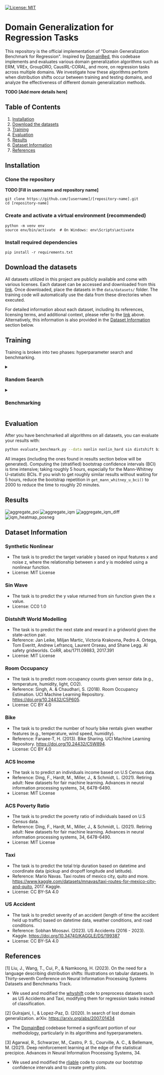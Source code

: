 [![License: MIT](https://img.shields.io/badge/License-MIT-blue.svg?color=g&style=plastic)](https://opensource.org/licenses/MIT)

# Domain Generalization for Regression Tasks
This repository is the official implementation of "Domain Generalization Benchmark for Regression". Inspired by [DomainBed](https://github.com/facebookresearch/DomainBed), this codebase implements and evaluates various domain generalization algorithms such
as ERM, VREx, GroupDRO, CausIRL-CORAL, and more, on regression tasks across multiple domains. We investigate how these algorithms perform when distribution shifts occur between training and
testing domains, and analyze the effectiveness of different domain generalization methods.

**TODO [Add more details here]**

## Table of Contents
1. [Installation](#installation)
2. [Download the datasets](#download-the-datasets)
3. [Training](#training)
4. [Evaluation](#evaluation)
5. [Results](#results)
6. [Dataset Information](#dataset-information)
7. [References](#references)

## Installation

### Clone the repository

**TODO [Fill in username and repository name]**
```
git clone https://github.com/[username]/[repository-name].git
cd [repository-name]
```
### Create and activate a virtual environment (recommended)
```
python -m venv env
source env/bin/activate  # On Windows: env\Scripts\activate
```
### Install required dependencies
```
pip install -r requirements.txt
```

## Download the datasets
All datasets utilized in this project are publicly available and come with various licenses. Each dataset can be accessed and downloaded from this [link](https://dataverse.harvard.edu/dataverse/dgreg_bench). Once downloaded, place the datasets in the ```data/datasets/``` folder. The training code will automatically use the data from these directories when executed.

For detailed information about each dataset, including its references, licensing terms, and additional context, please refer to the [link](https://dataverse.harvard.edu/dataverse/dgreg_bench) above. Alternatively, this information is also provided in the [Dataset Information](#dataset-information) section below.

## Training

Training is broken into two phases: hyperparameter search and benchmarking.

<details>
<summary><h3>Random Search</h3></summary>

The hyperparameter search code is found in `random_search.py`. This can be run in three ways:

1. If you have a Slurm-capable machine cluster:
```sh
data=nonlin
ALGS=(ERM SD VREx IB_ERM RDM IRM IB_IRM GroupDRO EQRM CausIRL_CORAL CausIRL_MMD ANDMask SANDMask Fish CORAL MMD IGA DAEL)
RUNTIMES=("0:50:00" "0:50:00" "1:00:00" "1:10:00" "2:00:00" "2:00:00" "2:00:00" "0:50:00" "12:00:00" "2:30:00" "2:30:00" "2:00:00" "2:40:00" "4:00:00" "2:00:00" "1:30:00" "3:00:00" "3:00:00")
for i in ${!ALGS[@]}; do
        alg=${ALGS[$i]}
        time=${RUNTIMES[$i]}
        sbatch --job-name=dgreg_$alg$data \
                --time=$time \
                --gpus=1 \
                --ntasks=10 \
                --mem-per-cpu="1024M" \
                --wrap="OMP_NUM_THREADS=$SLURM_CPUS_ON_NODE python run_random_search.py --alg $alg --data $data --log_interval 250 --early_stop_start_step 2000 --early_stop_threshold 40"
        sleep 1
done
```

2. You can utilize multiprocessing on a single machine with:

```sh
alg=ERM
data=nonlin
python run_random_search.py --alg $alg --data $data --log_interval 250 --early_stop_start_step 2000 --early_stop_threshold 40
```

3. You can run a single random search trial through (`--seed` should remain 0, but `--hparams_seed` can be anywhere from 0-59):

```sh
python random_search.py --alg ERM --data nonlin --log_interval 250 --early_stop_start_step 2000 --early_stop_threshold 40 --hparams_seed 0 --seed 0
```

</details>

<details>
<summary><h3>Benchmarking</h3></summary>

The benchmarking code is found in `benchmark.py`. Once you have completed the 60 runs for all algorithms on a dataset, you can get a slurm script with the optimal hyperparameters running:

```sh
python evaluate_random_search.py --data nonlin
```
which will output to terminal:

```bash
#!/bin/bash

data=nonlin
ALGS=(ANDMask CORAL CausIRL_CORAL CausIRL_MMD DAEL EQRM ERM Fish GroupDRO IB_ERM IB_IRM IGA IRM MMD RDM SANDMask SD VREx)
RUNTIMES=("2:00:00" "2:00:00" "1:20:00" "1:30:00" "3:00:00" "8:00:00" "0:50:00" "4:00:00" "0:50:00" "1:10:00" "2:00:00" "3:00:00" "2:00:00" "1:30:00" "2:00:00" "2:40:00" "0:50:00" "1:00:00")
HSEEDS=("10 24 51" "10 22 51" "10 22 51" "13 24 51" "10 39 51" "10 22 51" "10 22 57" "5 39 51" "5 39 51" "10 22 51" "11 22 51" "10 22 51" "5 22 48" "16 24 51" "11 20 50" "10 22 57" "10 26 51" "5 22 57")
for i in ${!ALGS[@]}; do
  alg=${ALGS[$i]}
  time=${RUNTIMES[$i]}
  hseed="${HSEEDS[$i]}"
  sbatch --job-name=bench_$alg$data \
    --time=$time \
    --gpus=1 \
    --ntasks=10 \
    --mem-per-cpu="1024M" \
    --wrap="OMP_NUM_THREADS=$SLURM_CPUS_ON_NODE python run_benchmark.py --alg $alg --data $data --hparam_seeds $hseed --benchmark_type split --save_best_model --early_stop_start_step 2000 --early_stop_threshold 40"
  sleep 1
done
```

As with `random_search.py`, you can optionally run `benchmark.py` with multiprocessing via:
```sh
# For the split methodology hyperparameters
python run_benchmark.py --alg $alg --data $data --hparam_seeds $hseed --benchmark_type split --save_best_model --early_stop_start_step 2000 --early_stop_threshold 40
# For the global methodology hyperparameters
python run_benchmark.py --alg $alg --data $data --hparam_seeds $hseed --benchmark_type global --save_best_model --early_stop_start_step 2000 --early_stop_threshold 40
```

You can also manually run a single benchmark trial directly (each trial would use the same `--hparams_seed` if you want to use the same hyperparameters, but would use a different `--seed`):
```sh
python benchmark.py --alg ANDMask --data nonlin --hparams_seed 10 --benchmark_type split --save_best_model --early_stop_start_step 2000 --early_stop_threshold 40 --seed 1
```

</details>

## Evaluation

After you have benchmarked all algorithms on all datasets, you can evaluate your results with:
```sh
python evaluate_benchmark.py --data nonlin nonlin_hard sin distshift bike room_day room_time income poverty taxi accident
```

All images (including the ones found in results section below will be generated).
Computing the (stratified) bootstrap confidence intervals (BCI) is time intensive; taking roughly 5 hours, especially for the Mann-Whitney U-statistic BCIs. 
If you wish to get roughly similar results without waiting for 5 hours, reduce the bootstrap repetition in `get_mann_whitney_u_bci()` to 2000 to reduce the time to roughly 20 minutes.


## Results
![aggregate_poi](https://github.com/user-attachments/assets/5546ef05-effb-41f5-9e18-27b74f2752e7)
![aggregate_iqm](https://github.com/user-attachments/assets/83e7f3d2-7f33-41fd-8a6e-1f2c6d9dc8de)
![aggregate_iqm_diff](https://github.com/user-attachments/assets/013913d5-f6b1-4d59-9e38-acc2d6cd02eb)
![iqm_heatmap_posneg](https://github.com/user-attachments/assets/901f0781-bd51-4c8b-9eb7-3b090ff5aeeb)

## Dataset Information

### Synthetic Nonlinear
* The task is to predict the target variable y based on input features x and noise z, where the relationship between x and y is modeled using a nonlinear function. 
* License: MIT License

### Sin Wave
* The task is to predict the y value returned from sin function given the x value.
* License: CC0 1.0

### Distshift World Modelling
* The task is to predict the next state and reward in a gridworld given the state-action pair.
* Reference: Jan Leike, Miljan Martic, Victoria Krakovna, Pedro A. Ortega, Tom Everitt, Andrew Lefrancq, Laurent Orseau, and Shane Legg. AI safety gridworlds. CoRR, abs/1711.09883, 2017.391
* License: MIT License

### Room Occupancy
* The task is to predict room occupancy counts given sensor data (e.g., temperature, humidity, light, CO2).
* Reference: Singh, A. & Chaudhari, S. (2018). Room Occupancy Estimation. UCI Machine Learning Repository. https://doi.org/10.24432/C5P605.
* License: CC BY 4.0

### Bike
* The task is to predict the number of hourly bike rentals given weather features (e.g., temperature, wind speed, humidity).
* Reference: Fanaee-T, H. (2013). Bike Sharing. UCI Machine Learning Repository. https://doi.org/10.24432/C5W894.
* License: CC BY 4.0

### ACS Income
* The task is to predict an individuals income based on U.S Census data.
* Reference: Ding, F., Hardt, M., Miller, J., & Schmidt, L. (2021). Retiring adult: New datasets for fair machine learning. Advances in neural information processing systems, 34, 6478-6490.
* License: MIT License

### ACS Poverty Ratio
* The task is to predict the poverty ratio of individuals based on U.S Census data.
* Reference: Ding, F., Hardt, M., Miller, J., & Schmidt, L. (2021). Retiring adult: New datasets for fair machine learning. Advances in neural information processing systems, 34, 6478-6490.
* License: MIT License

### Taxi
* The task is to predict the total trip duration based on datetime and coordinate data (pickup and dropoff longitude and latitude).
* Reference: Mario Navas. Taxi routes of mexico city, quito and more. https://www.kaggle.com/datasets/mnavas/taxi-routes-for-mexico-city-and-quito, 2017. Kaggle.
* License: CC BY-SA 4.0

### US Accident
* The task is to predict severity of an accident (length of time the accident held up traffic) based on datetime data, weather conditions, and road conditions.
* Reference: Sobhan Moosavi. (2023). US Accidents (2016 - 2023). Kaggle. https://doi.org/10.34740/KAGGLE/DS/199387
* License: CC BY-SA 4.0

## References
[1] Liu, J., Wang, T., Cui, P., & Namkoong, H. (2023). On the need for a language describing distribution shifts: Illustrations on tabular datasets. In Thirty-seventh Conference on Neural Information Processing Systems Datasets and Benchmarks Track.
* We used and modified the [whyshift](https://github.com/namkoong-lab/whyshift/) code to preprocess datasets such as US Accidents and Taxi, modifying them for regression tasks instead of classification.

[2] Gulrajani, I., & Lopez-Paz, D. (2020). In search of lost domain generalization. arXiv. https://arxiv.org/abs/2007.01434
* The [DomainBed](https://github.com/facebookresearch/DomainBed) codebase formed a significant portion of our methodology, particularly in its algorithms and hyperparameters.

[3] Agarwal, R., Schwarzer, M., Castro, P. S., Courville, A. C., & Bellemare, M. (2021). Deep reinforcement learning at the edge of the statistical precipice. Advances in Neural Information Processing Systems, 34.
* We used and modified the [rliable](https://github.com/google-research/rliable) code to compute our bootstrap confidence intervals and to create pretty plots.
